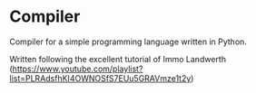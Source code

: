 # Compiler
Compiler for a simple programming language written in Python.

Written following the excellent tutorial of Immo Landwerth (https://www.youtube.com/playlist?list=PLRAdsfhKI4OWNOSfS7EUu5GRAVmze1t2y)
